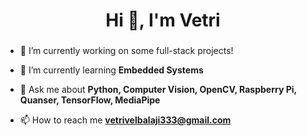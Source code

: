 <h1 align="center">Hi 👋, I'm Vetri</h1>
<h3 align="center"> </h3>

- 🔭 I’m currently working on some full-stack projects!

- 🌱 I’m currently learning **Embedded Systems**

- 💬 Ask me about **Python, Computer Vision, OpenCV, Raspberry Pi, Quanser, TensorFlow, MediaPipe**

- 📫 How to reach me **vetrivelbalaji333@gmail.com**


<!---
Vetri213/Vetri213 is a ✨ special ✨ repository because its `README.md` (this file) appears on your GitHub profile.
You can click the Preview link to take a look at your changes.
--->
